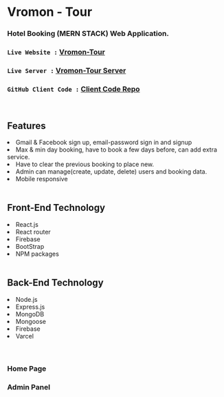 # Vromon - Tour
### Hotel Booking (MERN STACK) Web Application.


### `Live Website :` [Vromon-Tour](https://vromon-tour.web.app/)
### `Live Server :` [Vromon-Tour Server](https://secure-scrubland-67511.herokuapp.com/)
### `GitHub Client Code :` [Client Code Repo](https://github.com/smn-riaz/vromon-tour-client)

<br>
<h2>Features</h2>
<li>Gmail & Facebook sign up, email-password sign in and signup</li>
<li>Max & min day booking, have to book a few days before, can add extra service.</li>
<li>Have to clear the previous booking to place new.</li>
<li>Admin can manage(create, update, delete) users and booking data.</li>
<li>Mobile responsive</li>

<br>

<h2>Front-End Technology</h2>
<li>React.js</li>
<li>React router</li>
<li>Firebase</li>
<li>BootStrap</li>
<li>NPM packages</li>
<br>

<h2>Back-End Technology</h2>
<li>Node.js</li>
<li>Express.js</li>
<li>MongoDB</li>
<li>Mongoose</li>
<li>Firebase</li>
<li>Varcel</li>
<br><br>

<h3>Home Page</h3>
<h3>Admin Panel</h3>
